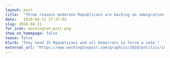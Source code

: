 ```yaml
---
layout: post
title:  "Three reasons moderate Republicans are backing an immigration vote"
date:   2018-04-11 17:37:02
slug: 2018-04-11
for_icon: washington-post.png
show_on_homepage: false
tease: false
blurb: "They need 25 Republicans and all Democrats to force a vote."
external_url: "https://www.washingtonpost.com/graphics/2018/politics/immigration-petition/"
---
```


